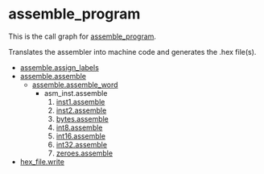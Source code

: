# assemble\_program #

This is the call graph for [assemble\_program](http://code.google.com/p/tampa-bay-python-avr/source/browse/ucc/assembler/assemble.py#64).

Translates the assembler into machine code and generates the .hex file(s).

  * [assemble.assign\_labels](http://code.google.com/p/tampa-bay-python-avr/source/browse/ucc/assembler/assemble.py#11)
  * [assemble.assemble](http://code.google.com/p/tampa-bay-python-avr/source/browse/ucc/assembler/assemble.py#38)
    * [assemble.assemble\_word](http://code.google.com/p/tampa-bay-python-avr/source/browse/ucc/assembler/assemble.py#48)
      * asm\_inst.assemble
        1. [inst1.assemble](http://code.google.com/p/tampa-bay-python-avr/source/browse/ucc/assembler/asm_inst.py#327)
        1. [inst2.assemble](http://code.google.com/p/tampa-bay-python-avr/source/browse/ucc/assembler/asm_inst.py#344)
        1. [bytes.assemble](http://code.google.com/p/tampa-bay-python-avr/source/browse/ucc/assembler/asm_inst.py#374)
        1. [int8.assemble](http://code.google.com/p/tampa-bay-python-avr/source/browse/ucc/assembler/asm_inst.py#387)
        1. [int16.assemble](http://code.google.com/p/tampa-bay-python-avr/source/browse/ucc/assembler/asm_inst.py#395)
        1. [int32.assemble](http://code.google.com/p/tampa-bay-python-avr/source/browse/ucc/assembler/asm_inst.py#405)
        1. [zeroes.assemble](http://code.google.com/p/tampa-bay-python-avr/source/browse/ucc/assembler/asm_inst.py#418)
  * [hex\_file.write](http://code.google.com/p/tampa-bay-python-avr/source/browse/ucc/assembler/hex_file.py#6)